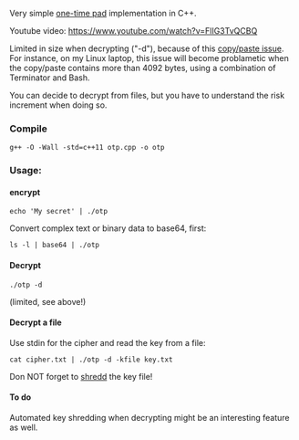 Very simple [one-time pad](https://en.wikipedia.org/wiki/One-time_pad) implementation in C++.

Youtube video: https://www.youtube.com/watch?v=FlIG3TvQCBQ

Limited in size when decrypting ("-d"), because of this
[copy/paste issue](https://stackoverflow.com/questions/22886167/read-a-string-of-length-greater-than-4096-bytes-from-stdin-in-c).
For instance, on my Linux laptop, this issue will become problametic when the copy/paste contains more than 4092 bytes, using a combination of Terminator and Bash.

You can decide to decrypt from files, but you have to understand the risk increment when doing so.

### Compile

````
g++ -O -Wall -std=c++11 otp.cpp -o otp
````

### Usage:

#### encrypt

````
echo 'My secret' | ./otp
````

Convert complex text or binary data to base64, first:

````
ls -l | base64 | ./otp
````

#### Decrypt

````
./otp -d
````

(limited, see above!)

#### Decrypt a file

Use stdin for the cipher and read the key from a file:

````
cat cipher.txt | ./otp -d -kfile key.txt
````

Don NOT forget to [shredd](https://en.wikipedia.org/wiki/Shred_(Unix)) the key file!

#### To do

Automated key shredding when decrypting might be an interesting feature as well.
